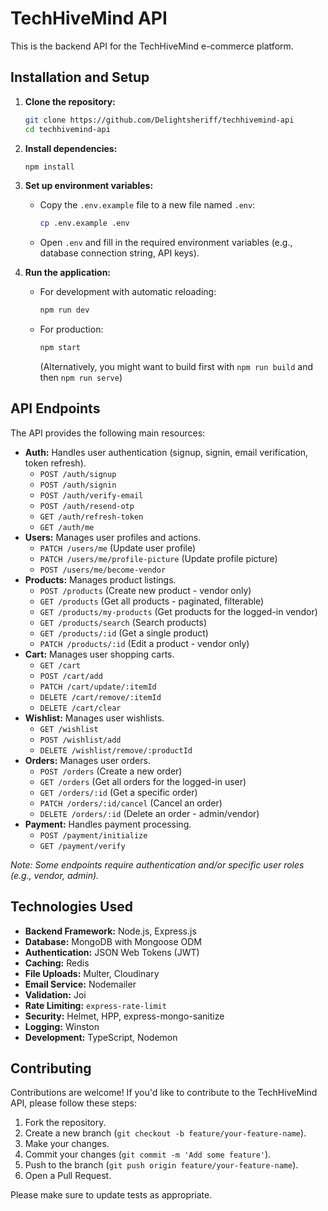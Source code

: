 # TechHiveMind API

This is the backend API for the TechHiveMind e-commerce platform.

## Installation and Setup

1. **Clone the repository:**
   ```bash
   git clone https://github.com/Delightsheriff/techhivemind-api
   cd techhivemind-api
   ```

2. **Install dependencies:**
   ```bash
   npm install
   ```

3. **Set up environment variables:**
   - Copy the `.env.example` file to a new file named `.env`:
     ```bash
     cp .env.example .env
     ```
   - Open `.env` and fill in the required environment variables (e.g., database connection string, API keys).

4. **Run the application:**
   - For development with automatic reloading:
     ```bash
     npm run dev
     ```
   - For production:
     ```bash
     npm start
     ```
     (Alternatively, you might want to build first with `npm run build` and then `npm run serve`)

## API Endpoints

The API provides the following main resources:

- **Auth:** Handles user authentication (signup, signin, email verification, token refresh).
  - `POST /auth/signup`
  - `POST /auth/signin`
  - `POST /auth/verify-email`
  - `POST /auth/resend-otp`
  - `GET /auth/refresh-token`
  - `GET /auth/me`
- **Users:** Manages user profiles and actions.
  - `PATCH /users/me` (Update user profile)
  - `PATCH /users/me/profile-picture` (Update profile picture)
  - `POST /users/me/become-vendor`
- **Products:** Manages product listings.
  - `POST /products` (Create new product - vendor only)
  - `GET /products` (Get all products - paginated, filterable)
  - `GET /products/my-products` (Get products for the logged-in vendor)
  - `GET /products/search` (Search products)
  - `GET /products/:id` (Get a single product)
  - `PATCH /products/:id` (Edit a product - vendor only)
- **Cart:** Manages user shopping carts.
  - `GET /cart`
  - `POST /cart/add`
  - `PATCH /cart/update/:itemId`
  - `DELETE /cart/remove/:itemId`
  - `DELETE /cart/clear`
- **Wishlist:** Manages user wishlists.
  - `GET /wishlist`
  - `POST /wishlist/add`
  - `DELETE /wishlist/remove/:productId`
- **Orders:** Manages user orders.
  - `POST /orders` (Create a new order)
  - `GET /orders` (Get all orders for the logged-in user)
  - `GET /orders/:id` (Get a specific order)
  - `PATCH /orders/:id/cancel` (Cancel an order)
  - `DELETE /orders/:id` (Delete an order - admin/vendor)
- **Payment:** Handles payment processing.
  - `POST /payment/initialize`
  - `GET /payment/verify`

*Note: Some endpoints require authentication and/or specific user roles (e.g., vendor, admin).*

## Technologies Used

- **Backend Framework:** Node.js, Express.js
- **Database:** MongoDB with Mongoose ODM
- **Authentication:** JSON Web Tokens (JWT)
- **Caching:** Redis
- **File Uploads:** Multer, Cloudinary
- **Email Service:** Nodemailer
- **Validation:** Joi
- **Rate Limiting:** `express-rate-limit`
- **Security:** Helmet, HPP, express-mongo-sanitize
- **Logging:** Winston
- **Development:** TypeScript, Nodemon

## Contributing

Contributions are welcome! If you'd like to contribute to the TechHiveMind API, please follow these steps:

1. Fork the repository.
2. Create a new branch (`git checkout -b feature/your-feature-name`).
3. Make your changes.
4. Commit your changes (`git commit -m 'Add some feature'`).
5. Push to the branch (`git push origin feature/your-feature-name`).
6. Open a Pull Request.

Please make sure to update tests as appropriate.
